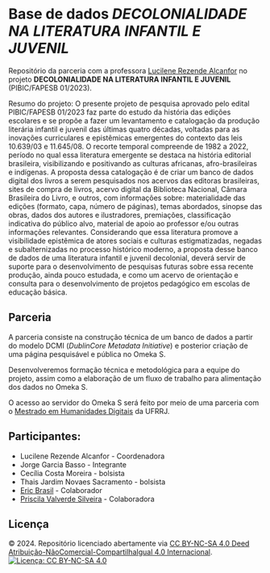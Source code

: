 # Base de dados *DECOLONIALIDADE NA LITERATURA INFANTIL E JUVENIL*

Repositório da parceria com a professora [Lucilene Rezende Alcanfor](http://lattes.cnpq.br/2579210823249053) no projeto **DECOLONIALIDADE NA LITERATURA INFANTIL E JUVENIL** (PIBIC/FAPESB 01/2023).

Resumo do projeto: O presente projeto de pesquisa aprovado pelo edital PIBIC/FAPESB 01/2023 faz parte do estudo da história das edições escolares e se propõe a fazer um levantamento e catalogação da produção literária infantil e juvenil das últimas quatro décadas, voltadas para as inovações curriculares e epistêmicas emergentes do contexto das leis 10.639/03 e 11.645/08. O recorte temporal compreende de 1982 a 2022, período no qual essa literatura emergente se destaca na história editorial brasileira, visibilizando e positivando as culturas africanas, afro-brasileiras e indígenas. A proposta dessa catalogação é de criar um banco de dados digital dos livros a serem pesquisados nos acervos das editoras brasileiras, sites de compra de livros, acervo digital da Biblioteca Nacional, Câmara Brasileira do Livro, e outros, com informações sobre: materialidade das edições (formato, capa, número de páginas), temas abordados, sinopse das obras, dados dos autores e ilustradores, premiações, classificação indicativa do público alvo, material de apoio ao professor e/ou outras informações relevantes. Considerando que essa literatura promove a visibilidade epistêmica de atores sociais e culturas estigmatizadas, negadas e subalternizadas no processo histórico moderno, a proposta desse banco de dados de uma literatura infantil e juvenil decolonial, deverá servir de suporte para o desenvolvimento de pesquisas futuras sobre essa recente produção, ainda pouco estudada, e como um acervo de orientação e consulta para o desenvolvimento de projetos pedagógico em escolas de educação básica.

## Parceria

A parceria consiste na construção técnica de um banco de dados a partir do modelo DCMI (*DublinCore Metadata Initiative*) e posterior criação de uma página pesquisável e pública no Omeka S.

Desenvolveremos formação técnica e metodológica para a equipe do projeto, assim como a elaboração de um fluxo de trabalho para alimentação dos dados no Omeka S.

O acesso ao servidor do Omeka S será feito por meio de uma parceria com o [Mestrado em Humanidades Digitais](https://www.dcc.ufrrj.br/ppgihd/) da UFRRJ.

## Participantes:

-  Lucilene Rezende Alcanfor - Coordenadora
-  Jorge Garcia Basso - Integrante
-  Cecília Costa Moreira - bolsista
-  Thais Jardim Novaes Sacramento - bolsista
- [Eric Brasil](ericbrasiln.github.io) - Colaborador
- [Priscila Valverde Silveira](https://github.com/priscilavalverdes) - Colaboradora

## Licença

© 2024. Repositório licenciado abertamente via [CC BY-NC-SA 4.0 Deed Atribuição-NãoComercial-CompartilhaIgual 4.0 Internacional](https://creativecommons.org/licenses/by-nc-sa/4.0/deed.pt-br). [![Licença: CC BY-NC-SA 4.0](https://licensebuttons.net/l/by-nc-sa/4.0/80x15.png)](https://creativecommons.org/licenses/by-nc-sa/4.0/)
